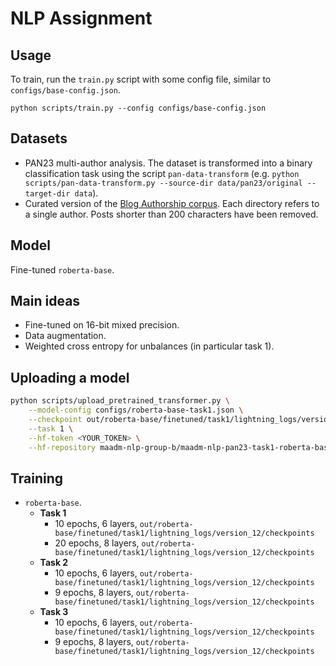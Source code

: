 # NLP Assignment

## Usage
To train, run the `train.py` script with some config file, similar to `configs/base-config.json`.
```
python scripts/train.py --config configs/base-config.json
```

## Datasets
- PAN23 multi-author analysis. The dataset is transformed into a binary classification task using the script `pan-data-transform` (e.g. `python scripts/pan-data-transform.py --source-dir data/pan23/original --target-dir data`).
- Curated version of the [Blog Authorship corpus](https://u.cs.biu.ac.il/~koppel/BlogCorpus.htm). Each directory refers to a single author. Posts shorter than 200 characters have been removed.

## Model
Fine-tuned `roberta-base`.

## Main ideas
- Fine-tuned on 16-bit mixed precision.
- Data augmentation.
- Weighted cross entropy for unbalances (in particular task 1).

## Uploading a model

```bash
python scripts/upload_pretrained_transformer.py \
    --model-config configs/roberta-base-task1.json \
    --checkpoint out/roberta-base/finetuned/task1/lightning_logs/version_13/checkpoints/epoch=14-val_f1_score=0.99.ckpt \
    --task 1 \
    --hf-token <YOUR_TOKEN> \
    --hf-repository maadm-nlp-group-b/maadm-nlp-pan23-task1-roberta-base-finetuned
```

## Training
- `roberta-base`.
    - **Task 1**
       - 10 epochs, 6 layers, `out/roberta-base/finetuned/task1/lightning_logs/version_12/checkpoints`
       - 20 epochs, 8 layers, `out/roberta-base/finetuned/task1/lightning_logs/version_12/checkpoints`
    - **Task 2**
       - 10 epochs, 6 layers, `out/roberta-base/finetuned/task1/lightning_logs/version_12/checkpoints`
       - 9 epochs, 8 layers, `out/roberta-base/finetuned/task1/lightning_logs/version_12/checkpoints`
    - **Task 3**
       - 10 epochs, 6 layers, `out/roberta-base/finetuned/task1/lightning_logs/version_12/checkpoints`
       - 9 epochs, 8 layers, `out/roberta-base/finetuned/task1/lightning_logs/version_12/checkpoints`